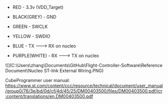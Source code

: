 * RED - 3.3v (VDD_Target)
* BLACK(GREY) - GND
* GREEN - SWCLK
* YELLOW - SWDIO



* BLUE - TX ---> RX on nucleo
* PURPLE(WHITE) - RX ---> TX on nucleo



![](C:\Users\zhang\Documents\GitHub\Flight-Controller-Software\Reference Document\Nucleo ST-link External Wiring.PNG)







CubeProgrammer user manual: https://www.st.com/content/ccc/resource/technical/document/user_manual/group0/76/3e/bd/0d/cf/4d/45/25/DM00403500/files/DM00403500.pdf/jcr:content/translations/en.DM00403500.pdf



